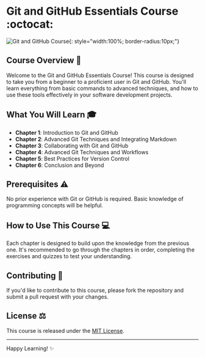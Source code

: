 # Git and GitHub Essentials Course :octocat:

![Git and GitHub Course](images/git-github-course-banner.png){: style="width:100%; border-radius:10px;"}

## Course Overview :book:

Welcome to the Git and GitHub Essentials Course! This course is designed to take you from a beginner to a proficient user in Git and GitHub. You'll learn everything from basic commands to advanced techniques, and how to use these tools effectively in your software development projects.

## What You Will Learn :mortar_board:

- **Chapter 1**: Introduction to Git and GitHub
- **Chapter 2**: Advanced Git Techniques and Integrating Markdown
- **Chapter 3**: Collaborating with Git and GitHub
- **Chapter 4**: Advanced Git Techniques and Workflows
- **Chapter 5**: Best Practices for Version Control
- **Chapter 6**: Conclusion and Beyond

## Prerequisites :warning:

No prior experience with Git or GitHub is required. Basic knowledge of programming concepts will be helpful.

## How to Use This Course :computer:

Each chapter is designed to build upon the knowledge from the previous one. It's recommended to go through the chapters in order, completing the exercises and quizzes to test your understanding.

## Contributing :handshake:

If you'd like to contribute to this course, please fork the repository and submit a pull request with your changes.

## License :balance_scale:

This course is released under the [MIT License](LICENSE).

---

Happy Learning! :sparkles:
